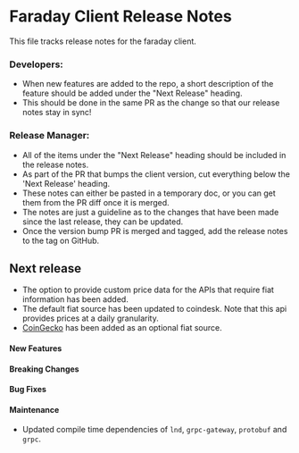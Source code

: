 # Faraday Client Release Notes
This file tracks release notes for the faraday client. 

### Developers: 
* When new features are added to the repo, a short description of the feature 
  should be added under the "Next Release" heading.
* This should be done in the same PR as the change so that our release notes 
  stay in sync!

### Release Manager: 
* All of the items under the "Next Release" heading should be included in the 
  release notes.
* As part of the PR that bumps the client version, cut everything below the 
  'Next Release' heading. 
* These notes can either be pasted in a temporary doc, or you can get them from 
  the PR diff once it is merged. 
* The notes are just a guideline as to the changes that have been made since 
  the last release, they can be updated.
* Once the version bump PR is merged and tagged, add the release notes to the 
  tag on GitHub.

## Next release
* The option to provide custom price data for the APIs that require fiat 
  information has been added.
* The default fiat source has been updated to coindesk. Note that this api 
  provides prices at a daily granularity.
* [CoinGecko](https://www.coingecko.com/en/api) has been added as an optional fiat source.

#### New Features

#### Breaking Changes

#### Bug Fixes

#### Maintenance
* Updated compile time dependencies of `lnd`, `grpc-gateway`, `protobuf` and
  `grpc`.
